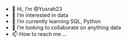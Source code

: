 - 👋 Hi, I’m @Yusrah23
- 👀 I’m interested in data 
- 🌱 I’m currently learning SQL, Python
- 💞️ I’m looking to collaborate on anything data
- 📫 How to reach me ...

<!---
Yusrah23/Yusrah23 is a ✨ special ✨ repository because its `README.md` (this file) appears on your GitHub profile.
You can click the Preview link to take a look at your changes.
--->
